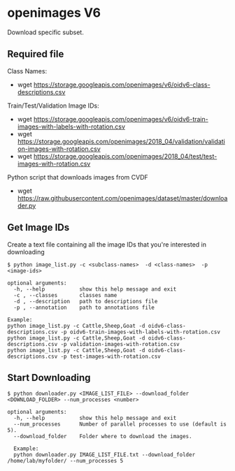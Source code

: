 # openimages V6
Download specific subset.

## Required file
Class Names:
* wget https://storage.googleapis.com/openimages/v6/oidv6-class-descriptions.csv

Train/Test/Validation Image IDs:
* wget https://storage.googleapis.com/openimages/v6/oidv6-train-images-with-labels-with-rotation.csv
* wget https://storage.googleapis.com/openimages/2018_04/validation/validation-images-with-rotation.csv
* wget https://storage.googleapis.com/openimages/2018_04/test/test-images-with-rotation.csv

Python script that downloads images from CVDF
* wget https://raw.githubusercontent.com/openimages/dataset/master/downloader.py

## Get Image IDs
Create a text file containing all the image IDs that you're interested in downloading
```
$ python image_list.py -c <subclass-names>  -d <class-names>  -p <image-ids>

optional arguments:
  -h, --help           show this help message and exit
  -c , --classes       classes name
  -d , --description   path to descriptions file
  -p , --annotation    path to annotations file

Example:
python image_list.py -c Cattle,Sheep,Goat -d oidv6-class-descriptions.csv -p oidv6-train-images-with-labels-with-rotation.csv
python image_list.py -c Cattle,Sheep,Goat -d oidv6-class-descriptions.csv -p validation-images-with-rotation.csv
python image_list.py -c Cattle,Sheep,Goat -d oidv6-class-descriptions.csv -p test-images-with-rotation.csv
```
## Start Downloading
```
$ python downloader.py <IMAGE_LIST_FILE> --download_folder <DOWNLOAD_FOLDER> --num_processes <number>

optional arguments:
  -h, --help           show this help message and exit
  --num_processes      Number of parallel processes to use (default is 5).
  --download_folder    Folder where to download the images.
  
  Example:
  python downloader.py IMAGE_LIST_FILE.txt --download_folder /home/lab/myfolder/ --num_processes 5
```
